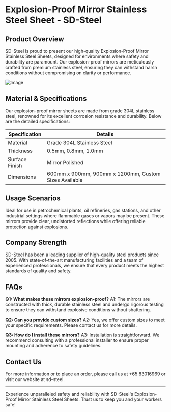 # Explosion-Proof Mirror Stainless Steel Sheet - SD-Steel

## Product Overview
SD-Steel is proud to present our high-quality Explosion-Proof Mirror Stainless Steel Sheets, designed for environments where safety and durability are paramount. Our explosion-proof mirrors are meticulously crafted from premium stainless steel, ensuring they can withstand harsh conditions without compromising on clarity or performance.

![Image](https://github.com/user-attachments/assets/2567258e-e124-4816-932d-1809bd27ef0b)

## Material & Specifications
Our explosion-proof mirror sheets are made from grade 304L stainless steel, renowned for its excellent corrosion resistance and durability. Below are the detailed specifications:

| Specification | Details |
|---------------|---------|
| Material      | Grade 304L Stainless Steel |
| Thickness     | 0.5mm, 0.8mm, 1.0mm |
| Surface Finish| Mirror Polished |
| Dimensions    | 600mm x 900mm, 900mm x 1200mm, Custom Sizes Available |

## Usage Scenarios
Ideal for use in petrochemical plants, oil refineries, gas stations, and other industrial settings where flammable gases or vapors may be present. These mirrors provide clear, undistorted reflections while offering reliable protection against explosions.

## Company Strength
SD-Steel has been a leading supplier of high-quality steel products since 2005. With state-of-the-art manufacturing facilities and a team of experienced professionals, we ensure that every product meets the highest standards of quality and safety.

## FAQs
**Q1: What makes these mirrors explosion-proof?**
A1: The mirrors are constructed with thick, durable stainless steel and undergo rigorous testing to ensure they can withstand explosive conditions without shattering.

**Q2: Can you provide custom sizes?**
A2: Yes, we offer custom sizes to meet your specific requirements. Please contact us for more details.

**Q3: How do I install these mirrors?**
A3: Installation is straightforward. We recommend consulting with a professional installer to ensure proper mounting and adherence to safety guidelines.

## Contact Us
For more information or to place an order, please call us at +65 83016969 or visit our website at  sd-steel.

---

Experience unparalleled safety and reliability with SD-Steel's Explosion-Proof Mirror Stainless Steel Sheets. Trust us to keep you and your workers safe!